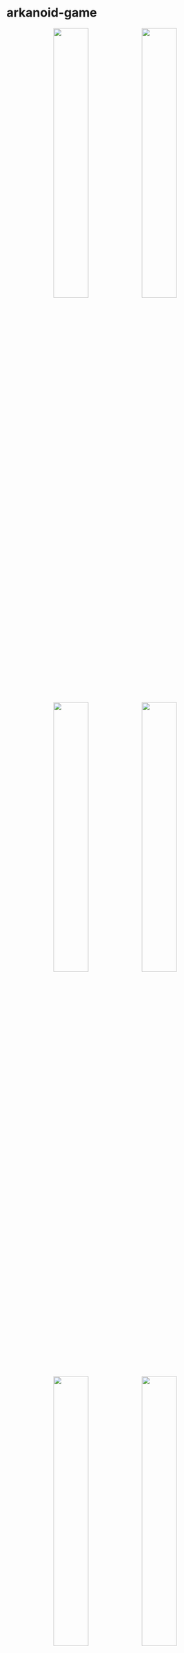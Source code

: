 # arkanoid-game
<p align="middle">
  <img src="https://user-images.githubusercontent.com/45266505/142075887-43036ddd-48ad-426c-b237-0b9168293075.png" width=40% height=40%>
  <img src="https://user-images.githubusercontent.com/45266505/142075993-9668e848-66e2-4f8b-86a7-64f181f890c5.png" width=40% height=40%>
  <img src="https://user-images.githubusercontent.com/45266505/169883606-46cae50b-b9e4-4136-bc49-e69324e7d0af.png" width=40% height=40%>
  <img src="https://user-images.githubusercontent.com/45266505/169883622-a265583f-0358-4b10-b975-0b5b7dcbf41e.png" width=40% height=40%>
  <img src="https://user-images.githubusercontent.com/45266505/169883638-1b97f306-82aa-4ebc-90fc-23f21ece7dbf.png" width=40% height=40%>
  <img src="https://user-images.githubusercontent.com/45266505/169883655-95420fd5-328f-43b9-9151-f389393e060a.png" width=40% height=40%>
  <img src="https://user-images.githubusercontent.com/45266505/169883663-17ad11ac-1e3f-4f05-9b4f-207e2e70a182.png" width=40% height=40%>
  <img src="https://user-images.githubusercontent.com/45266505/169883680-91af50e8-27ba-46df-8a10-14cd766e6f74.png" width=40% height=40%>
  <img src="https://user-images.githubusercontent.com/45266505/142076400-792f2de1-a5d3-4368-95d1-27b9efb611b0.png" width=40% height=40%>
  <img src="https://user-images.githubusercontent.com/45266505/142076467-78feb417-1a67-475c-96cf-df4916adb7e1.png" width=40% height=40%>
</p>
